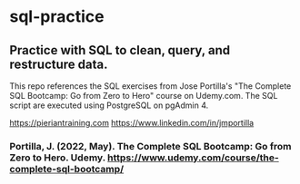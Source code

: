 # sql-practice
Practice with SQL to clean, query, and restructure data. 
---

This repo references the SQL exercises from Jose Portilla's "The Complete SQL Bootcamp: Go from Zero to Hero" course on Udemy.com. The SQL script are executed using PostgreSQL on pgAdmin 4. 

https://pieriantraining.com
https://www.linkedin.com/in/jmportilla


### Portilla, J. (2022, May). The Complete SQL Bootcamp: Go from Zero to Hero. Udemy. https://www.udemy.com/course/the-complete-sql-bootcamp/